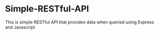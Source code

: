 # Simple-RESTful-API
This is  simple RESTful API that provides data when queried using Express and Javascript
